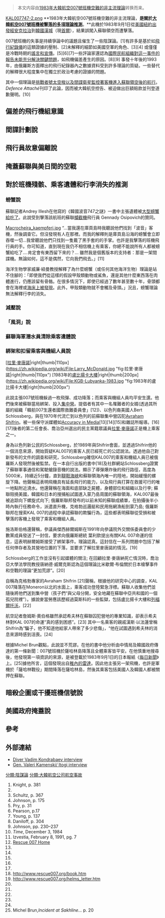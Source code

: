 > 本文内容由[1983年大韓航空007號班機空難的非主流理論](https://zh.wikipedia.org/wiki/1983年大韓航空007號班機空難的非主流理論)转换而来。


[KAL007747-2.png](https://zh.wikipedia.org/wiki/File:KAL007747-2.png "fig:KAL007747-2.png") **1983年大韓航空007號班機空難的非主流理論，**是關於[大韓航空007號班機被擊落的多項理論推測](https://zh.wikipedia.org/wiki/大韓航空007號班機 "wikilink")**。**此機於1983年9月1日從[美國](https://zh.wikipedia.org/wiki/美國 "wikilink")[紐約出發經](https://zh.wikipedia.org/wiki/紐約 "wikilink")[安克拉治](../Page/安克拉治.md "wikilink")到[韓國](https://zh.wikipedia.org/wiki/韓國 "wikilink")[漢城](https://zh.wikipedia.org/wiki/漢城 "wikilink")（現[首爾](../Page/首爾.md "wikilink")），結果誤闖入蘇聯領空而遭擊落。

007號班機的失事是持續爭論中的議題且催生了一些陰謀論。\[1\]有許多是基於如[飛行紀錄儀](../Page/飛行紀錄儀.md "wikilink")的這類證據的壓制、\[2\]未解釋的細節如美國空軍的角色、\[3\]\[4\] 或僅僅是冷戰時期的[謠言和宣傳](https://zh.wikipedia.org/wiki/謠言 "wikilink")。\[5\]\[6\]\[7\]一些評論家還認為[國際民航組織對這一事件的報告未能充分解決關鍵問題](https://zh.wikipedia.org/wiki/國際民航組織 "wikilink")，如飛機偏差產生的原因。\[8\]\[9\] 事發十年後的1993年，由俄羅斯方面釋出的飛行紀錄器內之數據資料受到許多理論的質疑。一些替代的解釋很大程度集中在獨立於政治考慮的證據的問題。

其中一個理論是[挑戰者號太空梭以及](https://zh.wikipedia.org/wiki/挑戰者號 "wikilink")[間諜衛星監控著客機進入蘇聯領空後的航行](https://zh.wikipedia.org/wiki/間諜衛星 "wikilink")。*Defence Attaché*刊印了此論，因而被大韓航空控告、被迫做出巨額賠款並刊登道歉聲明。\[10\]

## 偏差的飛行機組意識

## 間諜計劃說

## 飛行員故意偏離說

## 掩蓋蘇聯與美日間的空戰

## 對於班機殘骸、乘客遺體和行李消失的推測

### 螃蟹說

蘇聯記者Andrey Illesh在他寫的《韓國波音747之謎》一書中主張遺體被[大型螃蟹給吃了](https://zh.wikipedia.org/wiki/日本蜘蛛蟹 "wikilink")。此說受到擊落該航班的蘇聯[攔截機](../Page/攔截機.md "wikilink")飛行員 Gennady Osipovich的贊同。

[Macrocheira_kaempferi.jpg](https://zh.wikipedia.org/wiki/File:Macrocheira_kaempferi.jpg "fig:Macrocheira_kaempferi.jpg") “…當我還在庫頁島時我聽說他們找到「波音」客機，然後調查它。但沒發現有人在那裡。而我的解釋則是庫頁島沿海的螃蟹會立即吞噬一切...我曾聽說他們只找到一隻戴了黑手套的的手掌。也許是我擊落的班機飛行員的手。你可知道，直到現在我仍不相信機上有乘客，你總不能說所有人都被螃蟹給吃了....肯定會有東西留下來的？… 雖然我是個舊版本的支持者：那是一架間諜機。無論如何，這不是偶然，它向我們飛去。」\[11\]

海洋生物學家威廉·紐曼教授解釋了為什麼螃蟹（或任何其他海洋生物）理論是站不住腳的：「即使我們從這樣的假設甲殼類動物或鯊魚，還是其他什麼東西落在肉體進行，仍應該留有骨骼。在很多情況下，即使已經過了數年甚至數十年，骨頭都會在海裡或[海床上被發現](https://zh.wikipedia.org/wiki/海床 "wikilink")。此外，甲殼類動物就不會觸及骨頭。」況且，螃蟹理論無法解釋行李的消失。

### 減壓說

### 「風洞」說

### 蘇聯海軍潛水員清除乘客遺體說

### 綁架和扣留乘客與機組人員說

[[拉里·麥唐諾](../Page/拉里·麥唐諾.md "wikilink")|right|thumb|110px](https://zh.wikipedia.org/wiki/File:Larry_McDonald.jpg "fig:拉里·麥唐諾|right|thumb|110px") [1983年的[盧比揚卡大樓](https://zh.wikipedia.org/wiki/盧比揚卡大樓 "wikilink")|right|thumb|200px](https://zh.wikipedia.org/wiki/File:KGB-Lubyanka-1983.jpg "fig:1983年的盧比揚卡大樓|right|thumb|200px")

此說主張007號班機躲過一枚飛彈、成功降落；而乘客與機組人員均平安生還。他們後來被蘇聯當局綁架、投入[集中營](https://zh.wikipedia.org/wiki/集中營 "wikilink")。提倡者有其中一名罹難者的女婿(透過其所屬的組織「韓航007生還者國際救難委員會」\[12\])、以色列裔美國人Bert Schlossberg，與在1970年代流亡到以色列的前蘇聯集中營囚犯[Avraham Shifrin](https://zh.wikipedia.org/wiki/Avraham_Shifrin "wikilink")。被一些保守派媒體如[Accuracy in Media](https://zh.wikipedia.org/wiki/Accuracy_in_Media "wikilink")\[13\]\[14\]\[15\]和雜誌所報導。\[16\]\[17\]後者的第二任會長、喬治亞州選出的民主黨籍眾議員[拉里·麥唐諾](../Page/拉里·麥唐諾.md "wikilink")正是機上乘客之一。

身為以色列新公民的Schlossberg，於1989年與Shifrin會面，並透過Shifrin他的一個消息來源，開始質疑KAL007的乘客人民已經死亡的公認說法。透過他自己對新發布的文件的調查和研究，Schlossberg確信KAL007的乘客和機組人員已被俄羅斯人發現然後被監禁。在一本自行出版的書中\[18\]及社群網站Schlossberg證實了蘇聯軍事通信和駕駛艙錄音機的說法。顯示了導彈爆炸後的飛行路徑，高度為5000米，持續近5分鐘，直到[韃靼海峽](../Page/韃靼海峽.md "wikilink")和蘇聯領海內唯一的陸地，開始緩慢的螺旋下降。他聲稱這表明飛機具有延長飛行的能力，以及飛行員打算在救援可行的唯一地點附近澆水。他還聲稱在海面和底部缺乏屍體，身體部位和組織以及行李; 蘇聯阻撓美國，韓國和日本的搜捕船試圖進入蒙乃島周圍的蘇聯領海，KAL007最後被追踪向下螺旋式向下; 俄羅斯聯邦發布的以前未知的蘇聯成績單，在拍攝後半小時內執行任務命令，派遣直升機，克格勃巡邏艇和民用拖網漁船到蒙乃島; 俄羅斯聯邦在搜索KAL 007的過程中承認蘇聯的欺騙行為，這些都表明蘇聯從受損和被擊落的客機上發現了乘客和機組人員。

施洛斯伯格還聲稱，參議員傑西赫爾姆斯在1991年向參議院外交關係委員會的少數黨成員發送了一封信，要求向俄羅斯總統 葉利欽提出有關KAL 007命運的信息，這表明赫爾姆斯接受了綁架事件。理論認真。這封信在一系列問題中包括了解任何倖存者及其營地位置的下落，並要求了解拉里麥唐諾的情況。\[19\]

Schlossberg的工作並沒有引起媒體的關注; 在回顧拉里·麥唐納死亡情況時，喬治亞大學法學院教授唐納德·威爾克斯認為這個理論比米歇爾·布倫關於日本槍擊事件和空戰的理論“更加荒謬”。\[20\]

自稱為克格勃專家的Avraham Shifrin \[21\]聲稱，根據他的研究中心的調查，KAL 007降落在Moneron以北的水面上，乘客成功登陸緊急浮標。蘇聯人收集他們並隨後將他們送到集中營（孩子們“與父母分開，安全地藏在蘇聯中亞共和國的一個孤兒院裡”）。據說麥當勞應該歷經過莫斯科的一些監獄，包括盧比揚卡大樓和[列福爾托沃](https://zh.wikipedia.org/wiki/列福爾托沃監獄 "wikilink")。\[22\]

航空記者詹姆斯·奧伯格雖然承認希夫林在蘇聯囚犯營地的專業知識，卻表示希夫林對KAL 007的命運“真的感到困惑”。\[23\] 其中一名乘客的親戚漢斯·以法蓮曾稱Shifrin為“騙子，他不知道他給家人帶來了多少悲傷」，“他在試圖遇到希夫林的消息來源時感到沮喪。\[24\]

根據Michel Brun觀點，此說並不荒謬。在他的書中他分析由中情局及韓國政府傳達的第一條新聞：007號班機於薩哈林島降落且全體乘客皆平安。在他慎重地搜尋後，他發現第一項資訊的來源，是被登載於1983年9月1日的日本報紙《[每日新聞](../Page/每日新聞.md "wikilink")》上。\[25\]據他所言，這個發現出自[稚內的雷達](https://zh.wikipedia.org/wiki/稚內 "wikilink")。因此他主張另一架飛機，也許是軍機於「薩哈林戰役」期間降落在薩哈林島，然後其乘客包括美國人及韓國人都被關押在蘇聯。

## 暗殺企圖或干擾班機信號說

## 美國政府掩蓋說

## 參考

## 外部連結

  - [Diver Vadim Kondrabaev interview](http://www.royfc.com/news/oct/0001oct01.html)
  - [Gen. Valeri Kamenski/ Itogi interview](http://www.rescue007.org/kaminski.htm)

[分類:陰謀論](https://zh.wikipedia.org/wiki/分類:陰謀論 "wikilink") [分類:大韓航空公司航空事故](https://zh.wikipedia.org/wiki/分類:大韓航空公司航空事故 "wikilink")

1.  Knight, p. 381
2.
3.  Schultz, p. 367
4.  Johnson, p. 175
5.  Pry, p. 31
6.  Pearson, p.17
7.  Young, p. 137
8.  Daniloff, p. 304
9.  Johnson, pp. 230–237
10. *Time*, December 3, 1984
11. Izvestia, February 8, 1991, pg. 7
12. [Rescue 007 Home](http://www.rescue007.org/)
13.
14.
15.
16.
17.
18. <http://www.rescue007.org/book.htm>
19. <http://www.rescue007.org/helms_letter.htm>
20.
21.
22.
23.
24.
25. Michel Brun,*Incident at Sakhline...* p. 20
